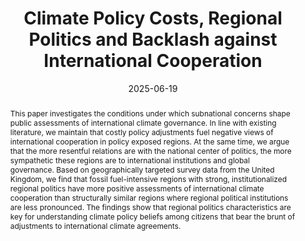 ---
title: "Climate Policy Costs, Regional Politics and Backlash against International Cooperation"

authors:
- admin
- Federica Genovese


author_notes:
date: "2025-06-19"
doi: ""

# Publication type.
# Accepts a single type but formatted as a YAML list (for Hugo requirements).
# Enter a publication type from the CSL standard.
publication_types: ["article-journal"]

# Publication name and optional abbreviated publication name.
publication: "*British Journal of Political Science*"

abstract: This paper investigates the conditions under which subnational concerns shape public assessments of international climate governance. In line with existing literature, we maintain that costly policy adjustments fuel negative views of international cooperation in policy exposed regions. At the same time, we argue that the more resentful relations are with the national center of politics, the more sympathetic these regions are to international institutions and global governance. Based on geographically targeted survey data from the United Kingdom, we find that fossil fuel-intensive regions with strong, institutionalized regional politics have more positive assessments of international climate cooperation than structurally similar regions where regional political institutions are less pronounced. The findings show that regional politics characteristics are key for understanding climate policy beliefs among citizens that bear the brunt of adjustments to international climate agreements.

featured: true

tags: 
- British Journal of Political Science

# links:
# - name: ""
#   url: ""
#url_pdf: 
#url_code: 
#url_dataset: 
#url_poster: ''
#url_project: ''
#url_slides: ''
#url_source: ''
#url_video: ''
---